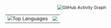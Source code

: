 <div align="center">
   <img src="https://github-readme-activity-graph.vercel.app/graph?username=MohamedVall09&custom_title=Mohamed%20Vall%20GitHub%20Activity%20Graph&hide_border=true&border_radius=true&bg_color=20232a&color=61dafb&line=61dafb&point=61dafb&area_color=61dafb&title_color=61dafb&area=true" alt="GitHub Activity Graph" />
  <table border=0>
    <tr>
      <td>
        <img src="https://github-readme-stats.vercel.app/api/top-langs/?username=MohamedVall09&hide_border=true&hide_progress=false&layout=donut&langs_count=6&theme=react" alt="Top Languages">
      </td>
      <td>
        <img src="https://github-profile-summary-cards.vercel.app/api/cards/profile-details?username=MohamedVall09&theme=react&hide_border=true">
      </td>
    </tr>
  </table>
  
